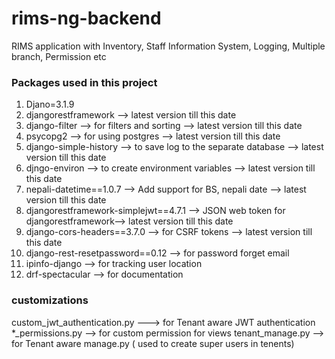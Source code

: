 # rims-ng-backend

RIMS application with Inventory, Staff Information System, Logging, Multiple branch, Permission etc

### Packages used in this project

1. Djano=3.1.9
2. djangorestframework --> latest version till this date
3. django-filter --> for filters and sorting --> latest version till this date
4. psycopg2 --> for using postgres --> latest version till this date
5. django-simple-history --> to save log to the separate database --> latest version till this date
6. djngo-environ --> to create environment variables --> latest version till this date
7. nepali-datetime==1.0.7 --> Add support for BS, nepali date --> latest version till this date
8. djangorestframework-simplejwt==4.7.1 --> JSON web token for djangorestframework--> latest version till this date
9. django-cors-headers==3.7.0 --> for CSRF tokens --> latest version till this date
10. django-rest-resetpassword==0.12 --> for password forget email
11. ipinfo-django --> for tracking user location
12. drf-spectacular --> for documentation

### customizations 
custom_jwt_authentication.py ---> for Tenant aware JWT authentication
*_permissions.py --> for custom permission for views
tenant_manage.py --> for Tenant aware manage.py ( used to create super users in tenents)

